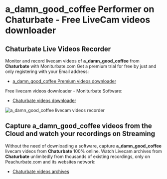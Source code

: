 # a_damn_good_coffee Performer on Chaturbate - Free LiveCam videos downloader

## Chaturbate Live Videos Recorder

Monitor and record livecam videos of **a_damn_good_coffee** from **Chaturbate** with Moniturbate.com
Get a premium trial for free by just and only registering with your Email address:
* [a_damn_good_coffee Premium videos downloader](https://moniturbate.com/request-demo-licence-key.html)

Free livecam videos downloader - Moniturbate Software:
* [Chaturbate videos downloader](https://moniturbate.com/moniturbate-download-software.html)

![a_damn_good_coffee livecam videos recorder](https://peachurnet.com/templates/moniturbate-software.png)


## Capture a_damn_good_coffee videos from the Cloud and watch your recordings on Streaming

Without the need of downloading a software, capture **a_damn_good_coffee** livecam videos from **Chaturbate** 100% online.
Watch Livecam archives from **Chaturbate** unlimitedly from thousands of existing recordings, only on Peachurbate.com and its websites network:
* [Chaturbate videos archives](https://peachurnet.com/)